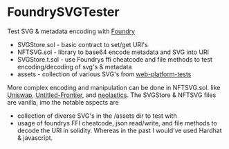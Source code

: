 # FoundrySVGTester
Test SVG &amp; metadata encoding with [Foundry](https://github.com/foundry-rs/foundry)

- SVGStore.sol - basic contract to set/get URI's
- NFTSVG.sol - library to base64 encode metadata and SVG into URI
- SVGStore.t.sol - use Foundrys ffi cheatcode and file methods to test encoding/decoding of svg's & metadata
- assets - collection of various SVG's from [web-platform-tests](https://github.com/web-platform-tests/wpt)

More complex encoding and manipulation can be done in NFTSVG.sol. like [Uniswap](https://github.com/Uniswap/v3-periphery/blob/main/contracts/libraries/NFTSVG.sol), [Untitled-Frontier](https://github.com/Untitled-Frontier/tlatc/blob/02ce8d629fdf4efeb8eea5fec1deea8b9bdb5542/packages/hardhat/contracts/AnchorCertificates.sol#L178), and [neolastics](https://github.com/simondlr/neolastics/blob/3836ff425b32665d338d6669b078d43c9dddaf10/packages/hardhat/contracts/ERC721.sol#L172).
The SVGStore & NFTSVG files are vanilla, imo the notable aspects are 
- collection of diverse SVG's in the /assets dir to test with
- usage of foundrys FFI cheatcode, json read/write, and file methods to decode the URI in solidity. Whereas in the past I would've used Hardhat & javascript.

